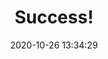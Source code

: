 ---
title: "Success!"
date: 2020-10-26 13:34:29
lastmod: 2020-10-26 13:34:29
url: /newsletter-signup
draft: false
uuid: 
layout: newsletter-signup
---